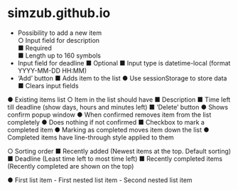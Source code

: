 # simzub.github.io
* Possibility to add a new item<br>
○ Input field for description<br>
  ■ Required<br>
  ■ Length up to 160 symbols<br>
* Input field for deadline
		■ Optional
		■ Input type is datetime-local (format YYYY-MM-DD HH:MM)
* ‘Add’ button
		■ Adds item to the list
				● Use sessionStorage to store data
		■ Clears input fields

● Existing items list
○ Item in the list should have
■ Description
■ Time left till deadline (show days, hours and minutes left)
■ ‘Delete’ button
● Shows confirm popup window
● When confirmed removes item from the list completely
● Does nothing if not confirmed
■ Checkbox to mark a completed item
● Marking as completed moves item down the list
● Completed items have line-through style applied to them

○ Sorting order
■ Recently added (Newest items at the top. Default sorting)
■ Deadline (Least time left to most time left)
■ Recently completed items (Recently completed are shown on the top)

●   First list item
     - First nested list item
       - Second nested list item
